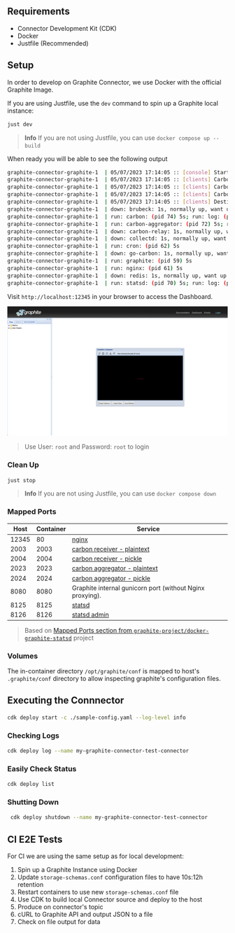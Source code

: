 ## Requirements

- Connector Development Kit (CDK)
- Docker
- Justfile (Recommended)

## Setup

In order to develop on Graphite Connector, we use Docker with the official
Graphite Image.

If you are using Justfile, use the `dev` command to spin up a Graphite local
instance:

```bash
just dev
```

> **Info** If you are not using Justfile, you can use `docker compose up --build`

When ready you will be able to see the following output

```bash
graphite-connector-graphite-1  | 05/07/2023 17:14:05 :: [console] Starting factory CarbonClientFactory(127.0.0.1:2004:None)
graphite-connector-graphite-1  | 05/07/2023 17:14:05 :: [clients] CarbonClientFactory(127.0.0.1:2004:None)::startedConnecting (127.0.0.1:2004)
graphite-connector-graphite-1  | 05/07/2023 17:14:05 :: [clients] CarbonClientProtocol(127.0.0.1:2004:None)::connectionMade
graphite-connector-graphite-1  | 05/07/2023 17:14:05 :: [clients] CarbonClientFactory(127.0.0.1:2004:None)::connectionMade (CarbonClientProtocol(127.0.0.1:2004:None))
graphite-connector-graphite-1  | 05/07/2023 17:14:05 :: [clients] Destination is up: 127.0.0.1:2004:None
graphite-connector-graphite-1  | down: brubeck: 1s, normally up, want up
graphite-connector-graphite-1  | run: carbon: (pid 74) 5s; run: log: (pid 73) 5s
graphite-connector-graphite-1  | run: carbon-aggregator: (pid 72) 5s; run: log: (pid 71) 5s
graphite-connector-graphite-1  | down: carbon-relay: 1s, normally up, want up; run: log: (pid 64) 5s
graphite-connector-graphite-1  | down: collectd: 1s, normally up, want up
graphite-connector-graphite-1  | run: cron: (pid 62) 5s
graphite-connector-graphite-1  | down: go-carbon: 1s, normally up, want up
graphite-connector-graphite-1  | run: graphite: (pid 59) 5s
graphite-connector-graphite-1  | run: nginx: (pid 61) 5s
graphite-connector-graphite-1  | down: redis: 1s, normally up, want up
graphite-connector-graphite-1  | run: statsd: (pid 70) 5s; run: log: (pid 69) 5s
```

Visit `http://localhost:12345` in your browser to access the Dashboard.

<div align="left">
  <img width="1080" src="./docs/images/graphite_dashboard.png" />
</div>

> Use User: `root` and Password: `root` to login

### Clean Up

```bash
just stop
```

> **Info** If you are not using Justfile, you can use `docker compose down`

### Mapped Ports

Host  | Container | Service
----- | --------- | -------------------------------------------------------------------------------------------------------------------
12345 |        80 | [nginx](https://www.nginx.com/resources/admin-guide/)
2003  |      2003 | [carbon receiver - plaintext](http://graphite.readthedocs.io/en/latest/feeding-carbon.html#the-plaintext-protocol)
2004  |      2004 | [carbon receiver - pickle](http://graphite.readthedocs.io/en/latest/feeding-carbon.html#the-pickle-protocol)
2023  |      2023 | [carbon aggregator - plaintext](http://graphite.readthedocs.io/en/latest/carbon-daemons.html#carbon-aggregator-py)
2024  |      2024 | [carbon aggregator - pickle](http://graphite.readthedocs.io/en/latest/carbon-daemons.html#carbon-aggregator-py)
8080  |      8080 | Graphite internal gunicorn port (without Nginx proxying).
8125  |      8125 | [statsd](https://github.com/etsy/statsd/blob/master/docs/server.md)
8126  |      8126 | [statsd admin](https://github.com/etsy/statsd/blob/master/docs/admin_interface.md)

> Based on [Mapped Ports section from `graphite-project/docker-graphite-statsd`][1] project

### Volumes

The in-container directory `/opt/graphite/conf` is mapped to host's
`.graphite/conf` directory to allow inspecting graphite's configuration files.

## Executing the Connnector

```bash
cdk deploy start -c ./sample-config.yaml --log-level info
```

### Checking Logs

```bash
cdk deploy log --name my-graphite-connector-test-connector
```

### Easily Check Status

```bash
cdk deploy list
```

### Shutting Down

```bash
 cdk deploy shutdown --name my-graphite-connector-test-connector
```

## CI E2E Tests

For CI we are using the same setup as for local development:

1. Spin up a Graphite Instance using Docker
2. Update `storage-schemas.conf` configuration files to have 10s:12h retention
3. Restart containers to use new `storage-schemas.conf` file
4. Use CDK to build local Connector source and deploy to the host
5. Produce on connector's topic
6. cURL to Graphite API and output JSON to a file
7. Check on file output for data

[1]: https://github.com/graphite-project/docker-graphite-statsd/tree/276a5231d1fa5ab037adfb48abf9f971100e15bf#mapped-ports

